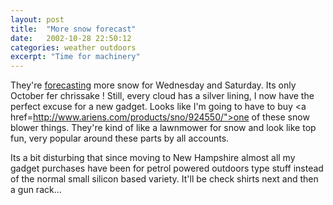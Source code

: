 ```yaml
---
layout: post
title:  "More snow forecast"
date:   2002-10-28 22:50:12
categories: weather outdoors
excerpt: "Time for machinery"
---
```

They're <a href="http://www.weather.com/weather/local/03033">forecasting</a> more snow for Wednesday and Saturday. Its only October fer chrissake ! Still, every cloud has a silver lining, I now have the perfect excuse for a new gadget. Looks like I'm going to have to buy <a href=http://www.ariens.com/products/sno/924550/">one of these snow blower things</a>. They're kind of like a lawnmower for snow and look like top fun, very popular around these parts by all accounts.

Its a bit disturbing that since moving to New Hampshire almost all my gadget purchases have been for petrol powered outdoors type stuff instead of the normal small silicon based variety. It'll be check shirts next and then a gun rack...

